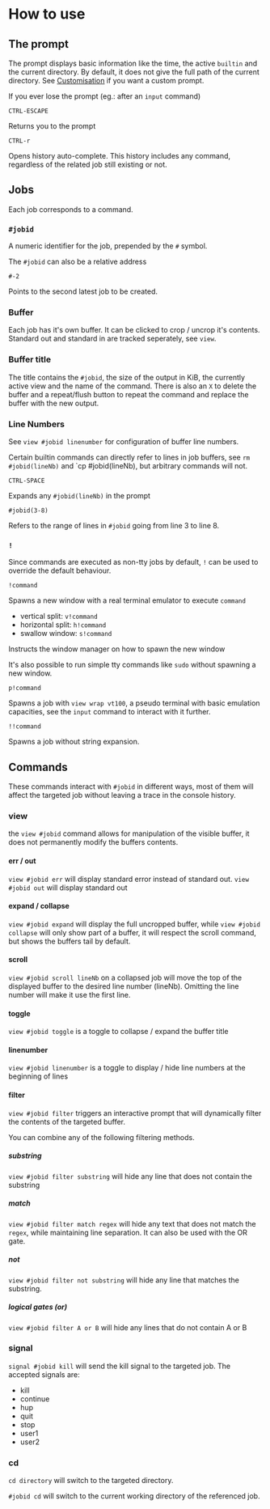 # How to use

## The prompt

The prompt displays basic information like the time, the active `builtin`
and the current directory.  By default, it does not give the full path
of the current directory. See [Customisation](README.md) if you want a
custom prompt.

If you ever lose the prompt (eg.: after an `input` command)

	CTRL-ESCAPE

Returns you to the prompt

	CTRL-r

Opens history auto-complete. This history includes any command, regardless
of the related job still existing or not.

## Jobs

Each job corresponds to a command.

### `#jobid`

A numeric identifier for the job, prepended by the `#` symbol.

The `#jobid` can also be a relative address

	#-2

Points to the second latest job to be created.

### Buffer

Each job has it's own buffer. It can be clicked to crop / uncrop it's
contents. Standard out and standard in are tracked seperately, see `view`.

### Buffer title

The title contains the `#jobid`, the size of the output in KiB, the currently
active view and the name of the command.  There is also an `X` to delete
the buffer and a repeat/flush button to repeat the command and replace
the buffer with the new output.

### Line Numbers

See `view #jobid linenumber` for configuration of buffer line numbers.

Certain builtin commands can directly refer to lines in job buffers, see
`rm #jobid(lineNb)` and `cp #jobid(lineNb), but arbitrary commands will not.

	CTRL-SPACE

Expands any `#jobid(lineNb)` in the prompt

	#jobid(3-8)

Refers to the range of lines in `#jobid` going from line 3 to line 8.

### `!`

Since commands are executed as non-tty jobs by default, `!` can be used
to override the default behaviour.

	!command

Spawns a new window with a real terminal emulator to execute `command`

 - vertical split: `v!command`
 - horizontal split: `h!command`
 - swallow window: `s!command`

Instructs the window manager on how to spawn the new window

It's also possible to run simple tty commands like `sudo` without spawning
a new window.

	p!command

Spawns a job with `view wrap vt100`, a pseudo terminal with basic
emulation capacities, see the `input` command to interact with it further.

	!!command

Spawns a job without string expansion.

## Commands

These commands interact with `#jobid` in different ways, most of them will
affect the targeted job without leaving a trace in the console history.

### view

the `view #jobid` command allows for manipulation of the visible buffer,
it does not permanently modify the buffers contents.

#### err / out

`view #jobid err` will display standard error instead of standard
out. `view #jobid out` will display standard out

#### expand / collapse

`view #jobid expand` will display the full uncropped buffer, while `view
#jobid collapse` will only show part of a buffer, it will respect the
scroll command, but shows the buffers tail by default.

#### scroll

`view #jobid scroll lineNb` on a collapsed job will move the top of the
displayed buffer to the desired line number (lineNb). Omitting the line
number will make it use the first line.

#### toggle

`view #jobid toggle` is a toggle to collapse / expand the buffer title

#### linenumber

`view #jobid linenumber` is a toggle to display / hide line numbers at
the beginning of lines

#### filter

`view #jobid filter` triggers an interactive prompt that will dynamically
filter the contents of the targeted buffer.

You can combine any of the following filtering methods.

##### substring

`view #jobid filter substring` will hide any line that does not contain
the substring

##### match

`view #jobid filter match regex` will hide any text that does not match
the `regex`, while maintaining line separation. It can also be used with
the OR gate.

##### not

`view #jobid filter not substring` will hide any line that matches
the substring.

##### logical gates (or)

`view #jobid filter A or B` will hide any lines that do not contain A or B

### signal

`signal #jobid kill` will send the kill signal to the targeted job. The
accepted signals are:

 - kill 
 - continue
 - hup 
 - quit
 - stop
 - user1
 - user2

### cd

`cd directory` will switch to the targeted directory.

`#jobid cd` will switch to the current working directory of the
referenced job.
